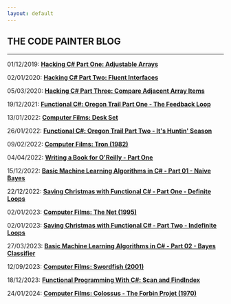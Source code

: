 ```yaml
---
layout: default
---
```


<div class="pagepanel down_arrow white">
  <div class="center">
		<h2>THE CODE PAINTER BLOG</h2>
		<hr/>
		<p>01/12/2019: <strong><a href="https://www.thecodepainter.co.uk/blog/2019113/hackingcsharp_arrayadjust">Hacking C# Part One: Adjustable Arrays</a></strong></p>
		<p>02/01/2020: <strong><a href="http://www.thecodepainter.co.uk/blog/20191231/hackingcshap_fluentinterfaces">Hacking C# Part Two: Fluent Interfaces</a></strong></p>
		<p>05/03/2020: <strong><a href="https://www.thecodepainter.co.uk/blog/20200304/hackingcshap_consecutiveelements">Hacking C# Part Three: Compare Adjacent Array Items</a></strong></p>
		<p>19/12/2021: <strong><a href="https://www.thecodepainter.co.uk/blog/20211219/oregontrail_1">Functional C#: Oregon Trail Part One - The Feedback Loop</a></strong></p>
		<p>13/01/2022: <strong><a href="https://www.thecodepainter.co.uk/blog/20220113/deskset">Computer Films: Desk Set</a></strong></p>
		<p>26/01/2022: <strong><a href="https://www.thecodepainter.co.uk/blog/20220128/oregontrail_2">Functional C#: Oregon Trail Part Two - It's Huntin' Season</a></strong></p>
	  	<p>09/02/2022: <strong><a href="https://www.thecodepainter.co.uk/blog/20220208/tron">Computer Films: Tron (1982)</a></strong></p>
	  	<p>04/04/2022: <strong><a href="https://www.thecodepainter.co.uk/blog/20220503/writeabook01">Writing a Book for O'Reilly - Part One</a></strong></p>
	  	<p>15/12/2022: <strong><a href="https://www.thecodepainter.co.uk/blog/20221215/machinelearning-01-naivebayes">Basic Machine Learning Algorithms in C# - Part 01 - Naive Bayes</a></strong></p>
	  	<p>22/12/2022: <strong><a href="https://www.thecodepainter.co.uk/blog/20221206/savechristmas">Saving Christmas with Functional C# - Part One - Definite Loops</a></strong></p>
		<p>02/01/2023: <strong><a href="https://www.thecodepainter.co.uk/blog/20230102/computerfilms-thenet">Computer Films: The Net (1995)</a></strong></p>
		<p>02/01/2023: <strong><a href="https://www.thecodepainter.co.uk/blog/20230120/savingchristmas02">Saving Christmas with Functional C# - Part Two - Indefinite Loops</a></strong></p>
		<p>27/03/2023: <strong><a href="https://www.thecodepainter.co.uk/blog/20230322/machinelearning-02-bayesclassifier">Basic Machine Learning Algorithms in C# - Part 02 - Bayes Classifier</a></strong></p>
		<p>12/09/2023: <strong><a href="https://www.thecodepainter.co.uk/blog/20230912/computerfilms-swordfish">Computer Films: Swordfish (2001)</a></strong></p>
		<p>18/12/2023: <strong><a href="https://www.thecodepainter.co.uk/blog/20231216/scanandindexof">Functional Programming With C#: Scan and FindIndex</a></strong></p>
		<p>24/01/2024: <strong><a href="https://www.thecodepainter.co.uk/blog/20231010/computerfilms_colossustheforbinproject">Computer Films: Colossus - The Forbin Projet (1970)</a></strong></p>
	</div>
</div>
